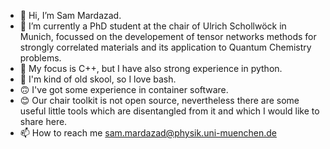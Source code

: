- 👋 Hi, I’m Sam Mardazad.
- 👀 I’m currently a PhD student at the chair of Ulrich Schollwöck in Munich, focussed on the developement of tensor networks methods for strongly correlated materials and its application to Quantum Chemistry problems.
- 🌱 My focus is C++, but I have also strong experience in python.
- 🤩 I'm kind of old skool, so I love bash.
- 🙃 I've got some experience in container software.
- 😊 Our chair toolkit is not open source, nevertheless there are some useful little tools which are disentangled from it and which I would like to share here.
- 📫 How to reach me sam.mardazad@physik.uni-muenchen.de

<!---
sam-11100/sam-11100 is a ✨ special ✨ repository because its `README.md` (this file) appears on your GitHub profile.
You can click the Preview link to take a look at your changes.
--->
